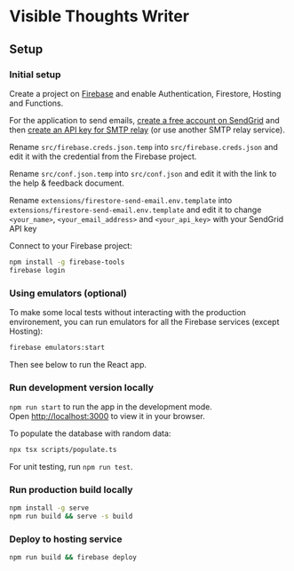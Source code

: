 # Visible Thoughts Writer

## Setup

### Initial setup

Create a project on [Firebase](https://console.firebase.google.com) and enable Authentication, Firestore, Hosting and Functions.

For the application to send emails, [create a free account on SendGrid](https://signup.sendgrid.com/) and then [create an API key for SMTP relay](https://app.sendgrid.com/guide/integrate/langs/smtp) (or use another SMTP relay service).

Rename `src/firebase.creds.json.temp` into `src/firebase.creds.json` and edit it with the credential from the Firebase project.

Rename `src/conf.json.temp` into `src/conf.json` and edit it with the link to the help & feedback document.

Rename `extensions/firestore-send-email.env.template` into `extensions/firestore-send-email.env.template` and edit it to change `<your_name>`, `<your_email_address>` and `<your_api_key>` with your SendGrid API key

Connect to your Firebase project:

```bash
npm install -g firebase-tools
firebase login
```

### Using emulators (optional)

To make some local tests without interacting with the production environement,
you can run emulators for all the Firebase services (except Hosting):

```bash
firebase emulators:start
```

Then see below to run the React app.

### Run development version locally

`npm run start` to run the app in the development mode.\
Open [http://localhost:3000](http://localhost:3000) to view it in your browser.

To populate the database with random data:

```bash
npx tsx scripts/populate.ts
```

For unit testing, run `npm run test`.

### Run production build locally

```bash
npm install -g serve
npm run build && serve -s build
```

### Deploy to hosting service

```bash
npm run build && firebase deploy
```
